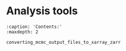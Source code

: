 # Analysis tools

```{toctree}
:caption: 'Contents:'
:maxdepth: 2

converting_mcmc_output_files_to_xarray_zarr
```
